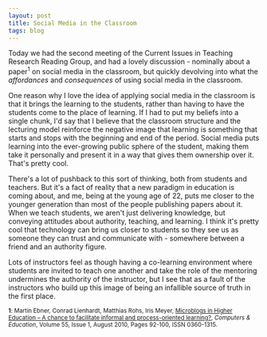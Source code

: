 ```yaml
---
layout: post
title: Social Media in the Classroom
tags: blog
---
```


Today we had the second meeting of the Current Issues in Teaching Research Reading Group, and had a lovely discussion - nominally about a paper<sup>1</sup> on social media in the classroom, but quickly devolving into what the *affordances* and *consequences* of using social media in the classroom.

One reason why I love the idea of applying social media in the classroom is that it brings the learning to the students, rather than having to have the students come to the place of learning. If I had to put my beliefs into a single chunk, I'd say that I believe that the classroom structure and the lecturing model reinforce the negative image that learning is something that starts and stops with the beginning and end of the period. Social media puts learning into the ever-growing public sphere of the student, making them take it personally and present it in a way that gives them ownership over it. That's pretty cool.

There's a lot of pushback to this sort of thinking, both from students and teachers. But it's a fact of reality that a new paradigm in education is coming about, and me, being at the young age of 22, puts me closer to the younger generation than most of the people publishing papers about it. When we teach students, we aren't just delivering knowledge, but conveying attitudes about authority, teaching, and learning. I think it's pretty cool that technology can bring us closer to students so they see us as someone they can trust and communicate with - somewhere between a friend and an authority figure.

Lots of instructors feel as though having a co-learning environment where students are invited to teach one another and take the role of the mentoring undermines the authority of the instructor, but I see that as a fault of the instructors who build up this image of being an infallible source of truth in the first place.

<sub><strong>1</strong>: Martin Ebner, Conrad Lienhardt, Matthias Rohs, Iris Meyer, <a href="http://dx.doi.org/10.1016/j.compedu.2009.12.006">Microblogs in Higher Education – A chance to facilitate informal and process-oriented learning?</a>, <em>Computers &amp; Education</em>, Volume 55, Issue 1, August 2010, Pages 92-100, ISSN 0360-1315.</sub>
